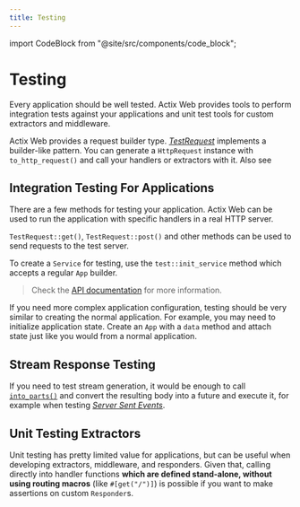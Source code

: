 ```yaml
---
title: Testing
---
```


import CodeBlock from "@site/src/components/code_block";

# Testing

Every application should be well tested. Actix Web provides tools to perform integration tests against your applications and unit test tools for custom extractors and middleware.

Actix Web provides a request builder type. [_TestRequest_][testrequest] implements a builder-like pattern. You can generate a `HttpRequest` instance with `to_http_request()` and call your handlers or extractors with it. Also see

## Integration Testing For Applications

There are a few methods for testing your application. Actix Web can be used to run the application with specific handlers in a real HTTP server.

`TestRequest::get()`, `TestRequest::post()` and other methods can be used to send requests to the test server.

To create a `Service` for testing, use the `test::init_service` method which accepts a regular `App` builder.

> Check the [API documentation][actixdocs] for more information.

<CodeBlock example="testing" file="integration_one.rs" section="integration-one" />

If you need more complex application configuration, testing should be very similar to creating the normal application. For example, you may need to initialize application state. Create an `App` with a `data` method and attach state just like you would from a normal application.

<CodeBlock example="testing" file="integration_two.rs" section="integration-two" />

## Stream Response Testing

If you need to test stream generation, it would be enough to call [`into_parts()`][resintoparts] and convert the resulting body into a future and execute it, for example when testing [_Server Sent Events_][serversentevents].

<CodeBlock example="testing" file="stream_response.rs" section="stream-response" />

## Unit Testing Extractors

Unit testing has pretty limited value for applications, but can be useful when developing extractors, middleware, and responders. Given that, calling directly into handler functions **which are defined stand-alone, without using routing macros** (like `#[get("/")]`) is possible if you want to make assertions on custom `Responder`s.

<CodeBlock example="testing" file="main.rs" section="unit-tests" />

[serversentevents]: https://developer.mozilla.org/en-US/docs/Web/API/Server-sent_events/Using_server-sent_events
[resintoparts]: https://docs.rs/actix-web/4/actix_web/struct.HttpResponse.html#method.into_parts
[actixdocs]: https://docs.rs/actix-web/4/actix_web/test/index.html
[testrequest]: https://docs.rs/actix-web/4/actix_web/test/struct.TestRequest.html
